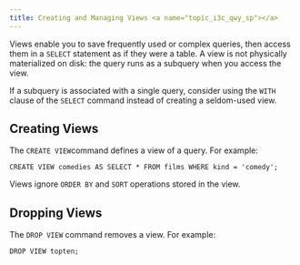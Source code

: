 ```yaml
---
title: Creating and Managing Views <a name="topic_i3c_qwy_sp"></a>
---
```


Views enable you to save frequently used or complex queries, then access them in a `SELECT` statement as if they were a table. A view is not physically materialized on disk: the query runs as a subquery when you access the view.

If a subquery is associated with a single query, consider using the `WITH` clause of the `SELECT` command instead of creating a seldom-used view.

## Creating Views <a name="topic101"></a>

The `CREATE VIEW`command defines a view of a query. For example:

```
CREATE VIEW comedies AS SELECT * FROM films WHERE kind = 'comedy';
```

Views ignore `ORDER BY` and `SORT` operations stored in the view.

## Dropping Views <a name="topic102"></a>

The `DROP VIEW` command removes a view. For example:

```
DROP VIEW topten;
```
